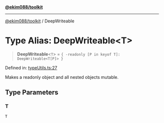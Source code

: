 [**@ekim088/toolkit**](../README.md)

---

[@ekim088/toolkit](../README.md) / DeepWriteable

# Type Alias: DeepWriteable\<T\>

> **DeepWriteable**\<`T`\> = `{ -readonly [P in keyof T]: DeepWriteable<T[P]> }`

Defined in: [typeUtils.ts:27](https://github.com/ekim088/toolkit/blob/main/src/typeUtils.ts#L27)

Makes a readonly object and all nested objects mutable.

## Type Parameters

### T

`T`
